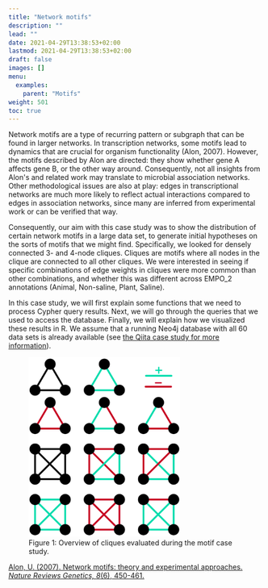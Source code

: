 ```yaml
---
title: "Network motifs"
description: ""
lead: ""
date: 2021-04-29T13:38:53+02:00
lastmod: 2021-04-29T13:38:53+02:00
draft: false
images: []
menu: 
  examples:
    parent: "Motifs"
weight: 501
toc: true
---
```


Network motifs are a type of recurring pattern or subgraph that can be found in larger networks. In transcription networks, some motifs lead to dynamics that are crucial for organism functionality (Alon, 2007). However, the motifs described by Alon are directed: they show whether gene A affects gene B, or the other way around. Consequently, not all insights from Alon's and related work may translate to microbial association networks. Other methodological issues are also at play: edges in transcriptional networks are much more likely to reflect actual interactions compared to edges in association networks, since many are inferred from experimental work or can be verified that way. 

Consequently, our aim with this case study was to show the distribution of certain network motifs in a large data set, to generate initial hypotheses on the sorts of motifs that we might find. Specifically, we looked for densely connected 3- and 4-node cliques. Cliques are motifs where all nodes in the clique are connected to all other cliques. We were interested in seeing if specific combinations of edge weights in cliques were more common than other combinations, and whether this was different across EMPO_2 annotations (Animal, Non-saline, Plant, Saline). 

In this case study, we will first explain some functions that we need to process Cypher query results. Next, we will go through the queries that we used to access the database. Finally, we will explain how we visualized these results in R. We assume that a running Neo4j database with all 60 data sets is already available (see <a href="../../qiita/intro">the Qiita case study for more information</a>). 

<figure>
  <img src="/images/motifs.png" alt="Overview of cliques evaluated during the motif case study." width="300"> 
  <figcaption>Figure 1: Overview of cliques evaluated during the motif case study.</figcaption>
</figure>

<a href="https://www.nature.com/articles/nrg2102">Alon, U. (2007). Network motifs: theory and experimental approaches. <i>Nature Reviews Genetics, 8</i>(6), 450-461.</a>